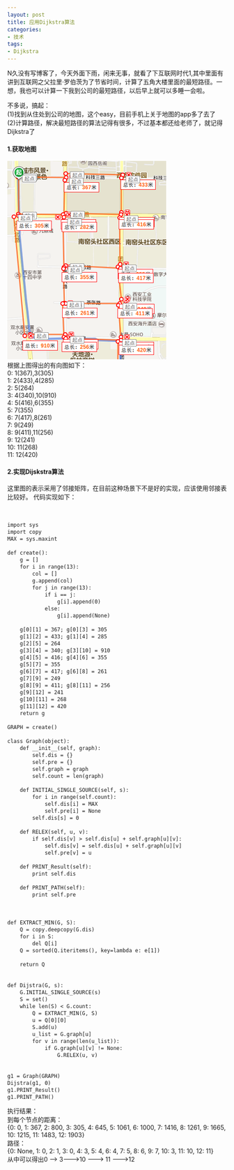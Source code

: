 ```yaml
---
layout: post
title: 应用Dijkstra算法
categories:
- 技术
tags:
- Dijkstra
---
```

 N久没有写博客了，今天外面下雨，闲来无事，就看了下互联网时代1,其中里面有讲到互联网之父拉里·罗伯茨为了节省时间，计算了五角大楼里面的最短路径。一想，我也可以计算一下我到公司的最短路径，以后早上就可以多睡一会啦。

不多说，搞起：  
(1)找到从住处到公司的地图，这个easy，目前手机上关于地图的app多了去了  
(2)计算路径，解决最短路径的算法记得有很多，不过基本都还给老师了，就记得Dijkstra了

#### 1.获取地图  

![map](/media/pic/map.png 'map')  
根据上图得出的有向图如下：  
0: 1(367),3(305)  
1: 2(433),4(285)  
2: 5(264)  
3: 4(340),10(910)  
4: 5(416),6(355)  
5: 7(355)  
6: 7(417),8(261)  
7: 9(249)  
8: 9(411),11(256)  
9: 12(241)  
10: 11(268)  
11: 12(420)


#### 2.实现Dijskstra算法

这里图的表示采用了邻接矩阵，在目前这种场景下不是好的实现，应该使用邻接表比较好。
代码实现如下：
<pre><code>

import sys
import copy
MAX = sys.maxint

def create():
    g = []
    for i in range(13):
        col = []
        g.append(col)
        for j in range(13):
            if i == j:
                g[i].append(0)
            else:
                g[i].append(None)

    g[0][1] = 367; g[0][3] = 305
    g[1][2] = 433; g[1][4] = 285
    g[2][5] = 264
    g[3][4] = 340; g[3][10] = 910
    g[4][5] = 416; g[4][6] = 355
    g[5][7] = 355
    g[6][7] = 417; g[6][8] = 261
    g[7][9] = 249
    g[8][9] = 411; g[8][11] = 256
    g[9][12] = 241
    g[10][11] = 268
    g[11][12] = 420
    return g

GRAPH = create()

class Graph(object):
    def __init__(self, graph):
        self.dis = {}
        self.pre = {}
        self.graph = graph
        self.count = len(graph)

    def INITIAL_SINGLE_SOURCE(self, s):
        for i in range(self.count):
            self.dis[i] = MAX
            self.pre[i] = None
        self.dis[s] = 0

    def RELEX(self, u, v):
        if self.dis[v] > self.dis[u] + self.graph[u][v]:
            self.dis[v] = self.dis[u] + self.graph[u][v]
            self.pre[v] = u

    def PRINT_Result(self):
        print self.dis

    def PRINT_PATH(self):
        print self.pre



def EXTRACT_MIN(G, S):
    Q = copy.deepcopy(G.dis)
    for i in S:
        del Q[i]
    Q = sorted(Q.iteritems(), key=lambda e: e[1])

    return Q


def Dijstra(G, s):
    G.INITIAL_SINGLE_SOURCE(s)
    S = set()
    while len(S) < G.count:
        Q = EXTRACT_MIN(G, S)
        u = Q[0][0]
        S.add(u)
        u_list = G.graph[u]
        for v in range(len(u_list)):
            if G.graph[u][v] != None:
                G.RELEX(u, v)


g1 = Graph(GRAPH)
Dijstra(g1, 0)
g1.PRINT_Result()
g1.PRINT_PATH()
</code></pre>

执行结果：  
到每个节点的距离：  
{0: 0, 1: 367, 2: 800, 3: 305, 4: 645, 5: 1061, 6: 1000, 7: 1416, 8: 1261, 9: 1665, 10: 1215, 11: 1483, 12: 1903}  
路径：  
{0: None, 1: 0, 2: 1, 3: 0, 4: 3, 5: 4, 6: 4, 7: 5, 8: 6, 9: 7, 10: 3, 11: 10, 12: 11}  
从中可以得出0 --> 3--->10 ---> 11 --->12
